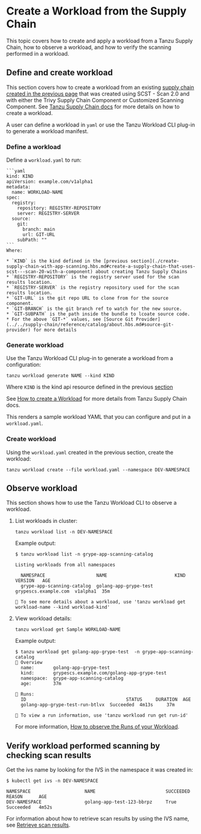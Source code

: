 # Create a Workload from the Supply Chain

This topic covers how to create and apply a workload from a Tanzu Supply Chain, how to observe a
workload, and how to verify the scanning performed in a workload.

## <a id="define-and-create-workload"></a> Define and create workload

This section covers how to create a workload from an existing [supply chain created in the previous page](./create-supply-chain-with-app-scanning.hbs.md) that was created using SCST - Scan 2.0 and with
either the Trivy Supply Chain Component or Customized Scanning Component.
See [Tanzu Supply Chain docs](../../supply-chain/development/how-to/create-workloads.hbs.md) for more details on how to create a workload.

A user can define a workload in `yaml` or use the Tanzu Workload CLI plug-in to generate a workload manifest.

### <a id="define-workload"></a> Define a workload

Define a `workload.yaml` to run:

    ```yaml
    kind: KIND
    apiVersion: example.com/v1alpha1
    metadata:
      name: WORKLOAD-NAME
    spec:
      registry:
        repository: REGISTRY-REPOSITORY
        server: REGISTRY-SERVER
      source:
        git:
          branch: main
          url: GIT-URL
        subPath: ""
    ```
    Where:

    * `KIND` is the kind defined in the [previous section](./create-supply-chain-with-app-scanning.hbs.md#create-a-supply-chain-that-uses-scst---scan-20-with-a-component) about creating Tanzu Supply Chains
    * `REGISTRY-REPOSITORY` is the registry server used for the scan results location.
    * `REGISTRY-SERVER` is the registry repository used for the scan results location.
    * `GIT-URL` is the git repo URL to clone from for the source component.
    * `GIT-BRANCH` is the git branch ref to watch for the new source.
    * `GIT-SUBPATH` is the path inside the bundle to lcoate source code.
    * For the above `GIT-*` values, see [Source Git Provider](../../supply-chain/reference/catalog/about.hbs.md#source-git-provider) for more details

### <a id="generate-workload"></a> Generate workload
Use the Tanzu Workload CLI plug-in to generate a workload from a configuration:
  ```console
  tanzu workload generate NAME --kind KIND
  ```
  Where `KIND` is the kind api resource defined in the previous [section](./create-supply-chain-with-app-scanning.hbs.md#create-a-supply-chain-that-uses-scst---scan-20-with-a-component)

  See [How to create a Workload](../../supply-chain/development/how-to/create-workloads.hbs.md) for more details from Tanzu Supply Chain docs.

  This renders a sample workload YAML that you can configure and put in a `workload.yaml`.

### <a id="create-workload"></a> Create workload

   Using the `workload.yaml` created in the previous section, create the workload:
   ```console
   tanzu workload create --file workload.yaml --namespace DEV-NAMESPACE
   ```

## <a id="observe-workload"></a> Observe workload

This section shows how to use the Tanzu Workload CLI to observe a workload.

1. List workloads in cluster:

    ```console
    tanzu workload list -n DEV-NAMESPACE
    ```

    Example output:

    ```console
    $ tanzu workload list -n grype-app-scanning-catalog

    Listing workloads from all namespaces

      NAMESPACE                   NAME                         KIND                  VERSION   AGE
      grype-app-scanning-catalog  golang-app-grype-test  grypescs.example.com  v1alpha1  35m

    🔎 To see more details about a workload, use 'tanzu workload get workload-name --kind workload-kind'
    ```

2. View workload details:

    ```console
    tanzu workload get Sample WORKLOAD-NAME
    ```

    Example output:
    ```console
    $ tanzu workload get golang-app-grype-test  -n grype-app-scanning-catalog
    📡 Overview
      name:       golang-app-grype-test
      kind:       grypescs.example.com/golang-app-grype-test
      namespace:  grype-app-scanning-catalog
      age:        37m

    🏃 Runs:
      ID                                     STATUS     DURATION  AGE
      golang-app-grype-test-run-btlvx  Succeeded  4m13s     37m

    🔎 To view a run information, use 'tanzu workload run get run-id'
    ```

    For more information, [How to observe the Runs of your Workload](../../supply-chain/development/how-to/observe-runs.hbs.md).

## <a id="verify-workload-scanning"></a>Verify workload performed scanning by checking scan results

Get the ivs name by looking for the IVS in the namespace it was created in:

```console
$ kubectl get ivs -n DEV-NAMESPACE

NAMESPACE                    NAME                          SUCCEEDED   REASON      AGE
DEV-NAMESPACE                golang-app-test-123-bbrpz     True        Succeeded   4m52s
```

For information about how to retrieve scan results by using the IVS name, see [Retrieve scan results](../verify-app-scanning.hbs.md#retrieve-scan-results).

